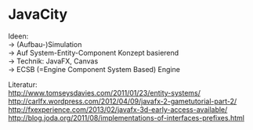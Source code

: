 JavaCity
========

Ideen:   
  -> (Aufbau-)Simulation   
  -> Auf System-Entity-Component Konzept basierend    
  -> Technik: JavaFX, Canvas   
  -> ECSB (=Engine Component System Based) Engine 

Literatur:   
http://www.tomseysdavies.com/2011/01/23/entity-systems/    
http://carlfx.wordpress.com/2012/04/09/javafx-2-gametutorial-part-2/    
http://fxexperience.com/2013/02/javafx-3d-early-access-available/     
http://blog.joda.org/2011/08/implementations-of-interfaces-prefixes.html    
